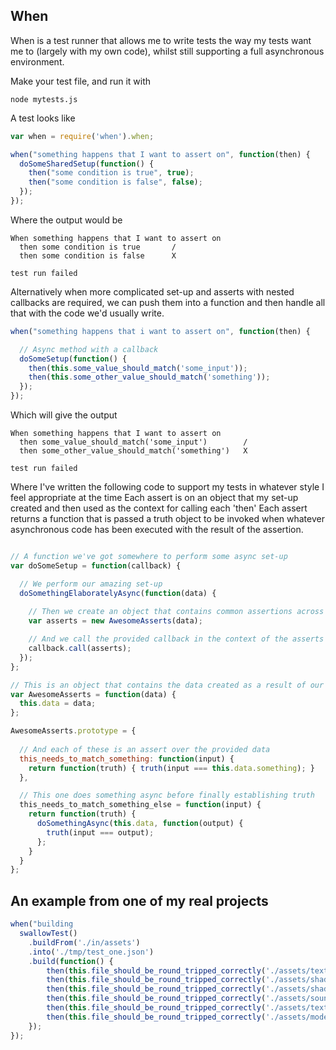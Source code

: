 When
-------

When is a test runner that allows me to write tests the way my tests want me to (largely with my own code), whilst still supporting a full asynchronous environment.

Make your test file, and run it with

```
node mytests.js
```

A test looks like

```javascript
var when = require('when').when;

when("something happens that I want to assert on", function(then) {
  doSomeSharedSetup(function() {
    then("some condition is true", true);
    then("some condition is false", false);
  });
});
```

Where the output would be

```
When something happens that I want to assert on
  then some condition is true       /
  then some condition is false      X

test run failed
```

Alternatively when more complicated set-up and asserts with nested callbacks are required, we can push them into a function and then handle all that with the code we'd usually write.

```javascript
when("something happens that i want to assert on", function(then) {

  // Async method with a callback
  doSomeSetup(function() {
    then(this.some_value_should_match('some_input'));
    then(this.some_other_value_should_match('something'));  
  });
});
```

Which will give the output

```
When something happens that I want to assert on
  then some_value_should_match('some_input')        /
  then some_other_value_should_match('something')   X

test run failed
```

Where I've written the following code to support my tests in whatever style I feel appropriate at the time
Each assert is on an object that my set-up created and then used as the context for calling each 'then'
Each assert returns a function that is passed a truth object to be invoked when whatever asynchronous code
has been executed with the result of the assertion.

```javascript

// A function we've got somewhere to perform some async set-up
var doSomeSetup = function(callback) {

  // We perform our amazing set-up
  doSomethingElaboratelyAsync(function(data) {
  
    // Then we create an object that contains common assertions across our tests
    var asserts = new AwesomeAsserts(data);

    // And we call the provided callback in the context of the asserts (this is up to you)
    callback.call(asserts);
  });
};

// This is an object that contains the data created as a result of our set-up
var AwesomeAsserts = function(data) {
  this.data = data;
};

AwesomeAsserts.prototype = {
  
  // And each of these is an assert over the provided data
  this_needs_to_match_something: function(input) {
    return function(truth) { truth(input === this.data.something); }
  },

  // This one does something async before finally establishing truth
  this_needs_to_match_something_else = function(input) {
    return function(truth) {
      doSomethingAsync(this.data, function(output) {
        truth(input === output);
      };
    }
  }
};


```

An example from one of my real projects
--------

```javascript
when("building 
  swallowTest()
    .buildFrom('./in/assets')
    .into('./tmp/test_one.json')
    .build(function() {
        then(this.file_should_be_round_tripped_correctly('./assets/textures/bars.jpg'));
        then(this.file_should_be_round_tripped_correctly('./assets/shaders/particles.shader'));
        then(this.file_should_be_round_tripped_correctly('./assets/shaders/particles.fragment'));
        then(this.file_should_be_round_tripped_correctly('./assets/sounds/pigeon.wav'));
        then(this.file_should_be_round_tripped_correctly('./assets/textures/bars.jpg'));
        then(this.file_should_be_round_tripped_correctly('./assets/models/hovercraft.json'));
    });
});
```
